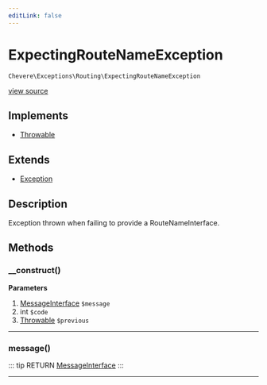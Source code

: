 ```yaml
---
editLink: false
---
```


# ExpectingRouteNameException

`Chevere\Exceptions\Routing\ExpectingRouteNameException`

[view source](https://github.com/chevere/chevere/blob/master/exceptions/Routing/ExpectingRouteNameException.php)

## Implements

- [Throwable](https://www.php.net/manual/class.throwable)

## Extends

- [Exception](../Core/Exception.md)

## Description

Exception thrown when failing to provide a RouteNameInterface.

## Methods

### __construct()

**Parameters**

1. [MessageInterface](../../Interfaces/Message/MessageInterface.md) `$message`
2. int `$code`
3. [Throwable](https://www.php.net/manual/class.throwable) `$previous`

---

### message()

::: tip RETURN
[MessageInterface](../../Interfaces/Message/MessageInterface.md)
:::

---

